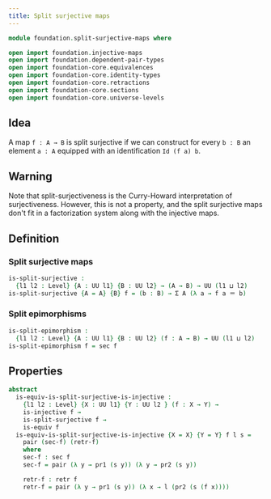 ```yaml
---
title: Split surjective maps
---
```


```agda
module foundation.split-surjective-maps where

open import foundation.injective-maps
open import foundation.dependent-pair-types
open import foundation-core.equivalences
open import foundation-core.identity-types
open import foundation-core.retractions
open import foundation-core.sections
open import foundation-core.universe-levels
```

## Idea

A map `f : A → B` is split surjective if we can construct for every `b : B` an element `a : A` equipped with an identification `Id (f a) b`.

## Warning

Note that split-surjectiveness is the Curry-Howard interpretation of surjectiveness. However, this is not a property, and the split surjective maps don't fit in a factorization system along with the injective maps. 

## Definition

### Split surjective maps

```agda
is-split-surjective :
  {l1 l2 : Level} {A : UU l1} {B : UU l2} → (A → B) → UU (l1 ⊔ l2)
is-split-surjective {A = A} {B} f = (b : B) → Σ A (λ a → f a ＝ b)
```

### Split epimorphisms

```agda
is-split-epimorphism :
  {l1 l2 : Level} {A : UU l1} {B : UU l2} (f : A → B) → UU (l1 ⊔ l2)
is-split-epimorphism f = sec f
```

## Properties

```agda
abstract
  is-equiv-is-split-surjective-is-injective :
    {l1 l2 : Level} {X : UU l1} {Y : UU l2 } (f : X → Y) →
    is-injective f →
    is-split-surjective f →
    is-equiv f
  is-equiv-is-split-surjective-is-injective {X = X} {Y = Y} f l s =
    pair (sec-f) (retr-f) 
    where
    sec-f : sec f
    sec-f = pair (λ y → pr1 (s y)) (λ y → pr2 (s y))

    retr-f : retr f
    retr-f = pair (λ y → pr1 (s y)) (λ x → l (pr2 (s (f x))))
```
